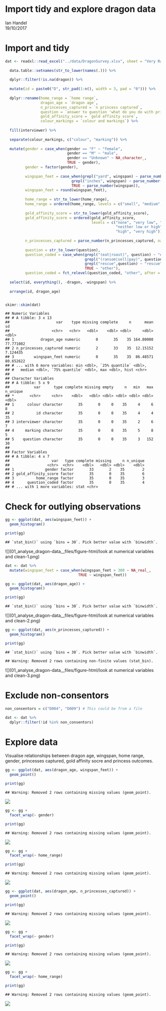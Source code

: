 # Import tidy and explore dragon data
Ian Handel  
19/10/2017  



# Import and tidy


```r
dat <- readxl::read_excel("../data/DragonSurvey.xlsx", sheet = "Very Raw Data") %>%
  
  data.table::setnames(str_to_lower(names(.))) %>% 
  
  dplyr::filter(!is.na(dragon)) %>%
  
  mutate(id = paste0("D", str_pad(1:n(), width = 3, pad = "0"))) %>% 
  
  dplyr::rename(home_range = `home range`,
                dragon_age = `dragon age`,
                n_princesses_captured = `n princess captured`,
                question = `answer to question 'what do you do with princesses?\"`,
                gold_affinity_score = `gold affinity score`,
                colour_markings = `colour and markings`) %>% 
  
  fill(interviewer) %>% 
  
  separate(colour_markings, c("colour", "marking")) %>% 
  
  mutate(gender = case_when(gender == "F" ~ "female",
                            gender == "M" ~ "male",
                            gender == "Unknown" ~ NA_character_,
                            TRUE ~ gender),
         gender = factor(gender),
         
         wingspan_feet = case_when(grepl("yard", wingspan) ~ parse_number(wingspan) * 3,
                              grepl("inches", wingspan) ~ parse_number(wingspan) / 12,
                              TRUE ~ parse_number(wingspan)),
         wingspan_feet = round(wingspan_feet),
         
         home_range = str_to_lower(home_range),
         home_range = ordered(home_range, levels = c("small", "medium", "large")),
         
         gold_affinity_score = str_to_lower(gold_affinity_score),
         gold_affinity_score = ordered(gold_affinity_score,
                                       levels = c("none", "very low", "low",
                                                  "neither low or high",
                                                  "high", "very high")),
         
         n_princesses_captured = parse_number(n_princesses_captured, na = "*"),
         
         question = str_to_lower(question),
         question_coded = case_when(grepl("(eat|roast)", question) ~ "eat",
                                    grepl("(ransom|sell|pay)", question) ~ "ransom",
                                    grepl("rescue",question) ~ "rescue",
                                    TRUE ~ "other"),
         question_coded = fct_relevel(question_coded, "other", after = 3)) %>% 
  
  select(id, everything(), -dragon, -wingspan) %>% 
  
  arrange(id, dragon_age)


skimr::skim(dat)
```

```
## Numeric Variables
## # A tibble: 3 x 13
##                     var    type missing complete     n      mean        sd
##                   <chr>   <chr>   <dbl>    <dbl> <dbl>     <dbl>     <dbl>
## 1            dragon_age numeric       0       35    35 164.80000 77.771082
## 2 n_princesses_captured numeric       2       33    35  12.15152  7.124435
## 3         wingspan_feet numeric       0       35    35  86.48571 80.652622
## # ... with 6 more variables: min <dbl>, `25% quantile` <dbl>,
## #   median <dbl>, `75% quantile` <dbl>, max <dbl>, hist <chr>
## 
## Character Variables
## # A tibble: 5 x 9
##           var      type complete missing empty     n   min   max n_unique
## *       <chr>     <chr>    <dbl>   <dbl> <dbl> <dbl> <dbl> <dbl>    <dbl>
## 1      colour character       35       0     0    35     4     6        8
## 2          id character       35       0     0    35     4     4       35
## 3 interviewer character       35       0     0    35     2     6        7
## 4     marking character       35       0     0    35     5     8        5
## 5    question character       35       0     0    35     3   152       30
## 
## Factor Variables
## # A tibble: 4 x 7
##                   var   type complete missing     n n_unique
##                 <chr>  <chr>    <dbl>   <dbl> <dbl>    <dbl>
## 1              gender factor       33       2    35        2
## 2 gold_affinity_score factor       35       0    35        6
## 3          home_range factor       35       0    35        3
## 4      question_coded factor       35       0    35        4
## # ... with 1 more variables: stat <chr>
```

# Check for outlying observations


```r
gg <- ggplot(dat, aes(wingspan_feet)) +
  geom_histogram()

print(gg)
```

```
## `stat_bin()` using `bins = 30`. Pick better value with `binwidth`.
```

![](01_analyse_dragon-data__files/figure-html/look at numerical variables and clean-1.png)<!-- -->

```r
dat <- dat %>%
  mutate(wingspan_feet = case_when(wingspan_feet > 300 ~ NA_real_,
                                 TRUE ~ wingspan_feet))

gg <- ggplot(dat, aes(dragon_age)) +
  geom_histogram()

print(gg)
```

```
## `stat_bin()` using `bins = 30`. Pick better value with `binwidth`.
```

![](01_analyse_dragon-data__files/figure-html/look at numerical variables and clean-2.png)<!-- -->

```r
gg <- ggplot(dat, aes(n_princesses_captured)) +
  geom_histogram()

print(gg)
```

```
## `stat_bin()` using `bins = 30`. Pick better value with `binwidth`.
```

```
## Warning: Removed 2 rows containing non-finite values (stat_bin).
```

![](01_analyse_dragon-data__files/figure-html/look at numerical variables and clean-3.png)<!-- -->

# Exclude non-consentors


```r
non_consentors = c("D004", "D009") # This could be from a file

dat <- dat %>%
  dplyr::filter(!id %in% non_consentors)
```

# Explore data

Visualise relationships between dragon age, wingspan, home range, gender, princesses captured, gold affinity socre and princess outcomes.


```r
gg <- ggplot(dat, aes(dragon_age, wingspan_feet)) +
  geom_point()

print(gg)
```

```
## Warning: Removed 2 rows containing missing values (geom_point).
```

![](01_analyse_dragon-data__files/figure-html/explore-1.png)<!-- -->

```r
gg <- gg +
  facet_wrap(~ gender)

print(gg)
```

```
## Warning: Removed 2 rows containing missing values (geom_point).
```

![](01_analyse_dragon-data__files/figure-html/explore-2.png)<!-- -->

```r
gg <- gg +
  facet_wrap(~ home_range)

print(gg)
```

```
## Warning: Removed 2 rows containing missing values (geom_point).
```

![](01_analyse_dragon-data__files/figure-html/explore-3.png)<!-- -->

```r
gg <- ggplot(dat, aes(dragon_age, n_princesses_captured)) +
  geom_point()

print(gg)
```

```
## Warning: Removed 2 rows containing missing values (geom_point).
```

![](01_analyse_dragon-data__files/figure-html/explore-4.png)<!-- -->

```r
gg <- gg +
  facet_wrap(~ gender)

print(gg)
```

```
## Warning: Removed 2 rows containing missing values (geom_point).
```

![](01_analyse_dragon-data__files/figure-html/explore-5.png)<!-- -->

```r
gg <- gg +
  facet_wrap(~ home_range)

print(gg)
```

```
## Warning: Removed 2 rows containing missing values (geom_point).
```

![](01_analyse_dragon-data__files/figure-html/explore-6.png)<!-- -->



